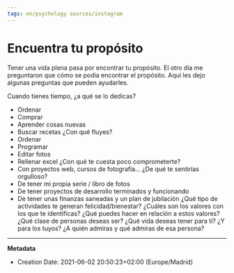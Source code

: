 ```yaml
---
tags: on/psychology sources/instagram
---
```

# Encuentra tu propósito

Tener una vida plena pasa por encontrar tu propósito. El otro día me preguntaron que cómo se podía encontrar el propósito. Aquí les dejo algunas preguntas que pueden ayudarles.

Cuando tienes tiempo, ¿a qué se lo dedicas?
- Ordenar
- Comprar
- Aprender cosas nuevas
- Buscar recetas
 ¿Con qué fluyes?
- Ordenar
- Programar
- Editar fotos
- Rellenar excel
¿Con qué te cuesta poco comprometerte?
- Con proyectos web, cursos de fotografía...
¿De qué te sentirías orgulloso?
- De tener mi propia serie / libro de fotos
- De tener proyectos de desarrollo terminados y funcionando 
- De tener unas finanzas saneadas y un plan de jubilación 
 ¿Qué tipo de actividades te generan felicidad/bienestar?
¿Cuáles son los valores con los que te identificas?
¿Qué puedes hacer en relación a estos valores?
¿Qué clase de personas deseas ser?
¿Qué vida deseas tener para ti? ¿Y para los tuyos?
¿A quién admiras y qué admiras de esa persona?

---
**Metadata**
- Creation Date: 2021-06-02 20:50:23+02:00 (Europe/Madrid)
